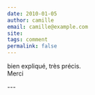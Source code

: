 ```yaml
---
date: 2010-01-05
author: camille
email: camille@example.com
site: 
tags: comment
permalink: false
---
```


<p>bien expliqué, très précis.<br />
Merci </p>
---
